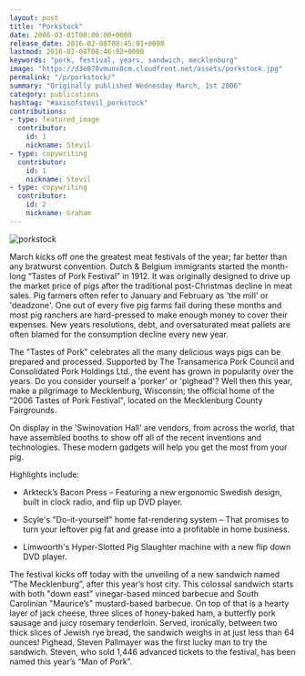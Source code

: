 ```yaml
---
layout: post
title: "Porkstock"
date: 2006-03-01T00:00:00+0000
release_date: 2016-02-08T08:45:01+0000
lastmod: 2016-02-08T08:46:02+0000
keywords: "pork, festival, years, sandwich, mecklenburg"
image: "https://d3e878vmunx8cm.cloudfront.net/assets/porkstock.jpg"
permalink: "/p/porkstock/"
summary: "Originally published Wednesday March, 1st 2006"
category: publications
hashtag: "#axisofstevil_porkstock"
contributions:
- type: featured_image
  contributor:
    id: 1
    nickname: Stevil
- type: copywriting
  contributor:
    id: 1
    nickname: Stevil
- type: copywriting
  contributor:
    id: 2
    nickname: Graham
---
```


[id_1]: https://d3e878vmunx8cm.cloudfront.net/assets/porkstock.jpg "porkstock"
![porkstock][id_1]

March kicks off one the greatest meat festivals of the year; far better than any bratwurst convention. Dutch & Belgium immigrants started the month-long “Tastes of Pork Festival” in 1912. It was originally designed to drive up the market price of pigs after the traditional post-Christmas decline in meat sales. Pig farmers often refer to January and February as 'the mill' or 'deadzone'. One out of every five pig farms fail during these months and most pig ranchers are hard-pressed to make enough money to cover their expenses. New years resolutions, debt, and oversaturated meat pallets are often blamed for the consumption decline every new year.

The "Tastes of Pork" celebrates all the many delicious ways pigs can be prepared and processed. Supported by The Transamerica Pork Council and Consolidated Pork Holdings Ltd., the event has grown in popularity over the years. Do you consider yourself a 'porker' or 'pighead'? Well then this year, make a pilgrimage to Mecklenburg, Wisconsin; the official home of the “2006 Tastes of Pork Festival", located on the Mecklenburg County Fairgrounds.

On display in the 'Swinovation Hall' are vendors, from across the world, that have assembled booths to show off all of the recent inventions and technologies. These modern gadgets will help you get the most from your pig. 

Highlights include:

- Arkteck’s Bacon Press – Featuring a new ergonomic Swedish design, built in clock radio, and flip up DVD player.

- Scyle's "Do-it-yourself” home fat-rendering system – That promises to turn your leftover pig fat and grease into a profitable in home business.

- Limwoorth's Hyper-Slotted Pig Slaughter machine with a new flip down DVD player.

The festival kicks off today with the unveiling of a new sandwich named “The Mecklenburg”, after this year’s host city. This colossal sandwich starts with both "down east" vinegar-based minced barbecue and South Carolinian "Maurice’s" mustard-based barbecue. On top of that is a hearty layer of jack cheese, three slices of honey-baked ham, a butterfly pork sausage and juicy rosemary tenderloin. Served, ironically, between two thick slices of Jewish rye bread, the sandwich weighs in at just less than 64 ounces! 
Pighead, Steven Pallmayer was the first lucky man to try the sandwich. Steven, who sold 1,446 advanced tickets to the festival, has been named this year’s “Man of Pork”.
